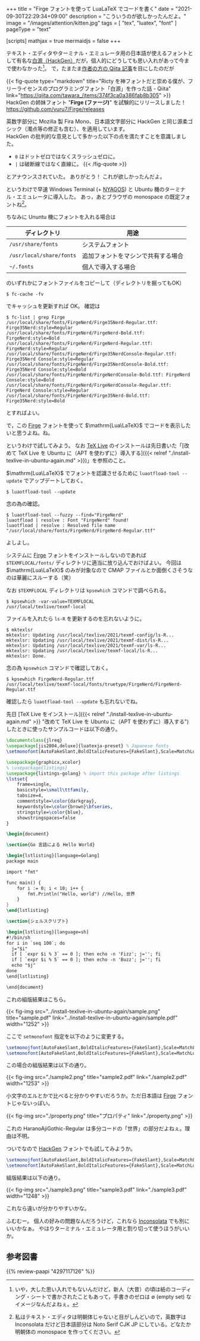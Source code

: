 +++
title = "Firge フォントを使って LuaLaTeX でコードを書く"
date =  "2021-09-30T22:29:34+09:00"
description = "こういうのが欲しかったんだよ。"
image = "/images/attention/kitten.jpg"
tags = [ "tex", "luatex", "font" ]
pageType = "text"

[scripts]
  mathjax = true
  mermaidjs = false
+++

テキスト・エディタやターミナル・エミュレータ用の日本語が使えるフォントとして有名な[白源（HackGen）](https://github.com/yuru7/HackGen)だが，個人的にどうしても思い入れがあって今まで使わなかった[^ez1]。
で，たまたま[作者の方の Qiita 記事](https://qiita.com/tawara_/items/374f3ca0a386fab8b305 "Ricty を神フォントだと崇める僕が、フリーライセンスのプログラミングフォント「白源」を作った話 - Qiita")を目にしたのだが

[^ez1]: いや，大した思い入れでもないんだけど，新人（大昔）の頃は紙のコーディング・シートで書かされたこともあって，手書きのゼロは $\emptyset$ (empty set) なイメージなんだよねぇ。

{{< fig-quote type="markdown" title="Ricty を神フォントだと崇める僕が、フリーライセンスのプログラミングフォント「白源」を作った話 - Qiita" link="https://qiita.com/tawara_/items/374f3ca0a386fab8b305" >}}
HackGen の姉妹フォント "**Firge (ファージ)**" を試験的にリリースしました！<br>
https://github.com/yuru7/Firge/releases

英数字部分に Mozilla 製 Fira Mono、日本語文字部分に HackGen と同じ源柔ゴシック（濁点等の修正も含む）、を適用しています。<br>
HackGen の批判的な意見として多かった以下の点を満たすことを意識しました。

- `0` はドットゼロではなくスラッシュゼロに。
- `|` は破断線ではなく直線に。
{{< /fig-quote >}}

とアナウンスされていた。
ありがとう！ これが欲しかったんだよ。

というわけで早速 Windows Terminal (+ [NYAGOS](https://github.com/nyaosorg/nyagos "nyaosorg/nyagos: NYAGOS - The hybrid Commandline Shell between UNIX & DOS")) と Ubuntu 機のターミナル・エミュレータに導入した。
あっ，あとブラウザの monospace の既定フォントね[^editor1]。

[^editor1]: 私はテキスト・エディタは明朝体じゃないと目がしんどいので，英数字は Inconsolata だけど日本語部分は Noto Serif CJK JP にしている。どなたか明朝体の monospace を作ってください。

ちなみに Ununtu 機にフォントを入れる場合は

| ディレクトリ | 用途 |
| --- | --- |
| `/usr/share/fonts` | システムフォント |
| `/usr/local/share/fonts` | 追加フォントをマシンで共有する場合 |
| `~/.fonts` | 個人で導入する場合 |

のいずれかにフォントファイルをコピーして（ディレクトリを掘ってもOK）

```text
$ fc-cache -fv
```

でキャッシュを更新すれば OK。
確認は

```text
$ fc-list | grep Firge
/usr/local/share/fonts/FirgeNerd/Firge35Nerd-Regular.ttf: Firge35Nerd:style=Regular
/usr/local/share/fonts/FirgeNerd/FirgeNerd-Bold.ttf: FirgeNerd:style=Bold
/usr/local/share/fonts/FirgeNerd/FirgeNerd-Regular.ttf: FirgeNerd:style=Regular
/usr/local/share/fonts/FirgeNerd/Firge35NerdConsole-Regular.ttf: Firge35Nerd Console:style=Regular
/usr/local/share/fonts/FirgeNerd/Firge35NerdConsole-Bold.ttf: Firge35Nerd Console:style=Bold
/usr/local/share/fonts/FirgeNerd/FirgeNerdConsole-Bold.ttf: FirgeNerd Console:style=Bold
/usr/local/share/fonts/FirgeNerd/FirgeNerdConsole-Regular.ttf: FirgeNerd Console:style=Regular
/usr/local/share/fonts/FirgeNerd/Firge35Nerd-Bold.ttf: Firge35Nerd:style=Bold
```

とすればよい。

で，この [Firge] フォントを使って $\mathrm{Lua\LaTeX}$ でコードを表示したいと思うよね。ね。

というわけで試してみよう。
なお [TeX Live] のインストールは先日書いた「[改めて TeX Live を Ubuntu に（APT を使わずに）導入する]({{< relref "./install-texlive-in-ubuntu-again.md" >}})」を参照のこと。

$\mathrm{Lua\LaTeX}$ でフォントを認識させるために `luaotfload-tool --update` でアップデートしておく。

```text
$ luaotfload-tool --update
```

念の為の確認。

```text
$ luaotfload-tool --fuzzy --find="FirgeNerd"
luaotfload | resolve : Font "FirgeNerd" found!
luaotfload | resolve : Resolved file name "/usr/local/share/fonts/FirgeNerd/FirgeNerd-Regular.ttf"
```

よしよし。

システムに [Firge] フォントをインストールしないのであれば `$TEXMFLOCAL/fonts/` ディレクトリに適当に放り込んでおけばよい。
今回は $\mathrm{Lua\LaTeX}$ のみが対象なので CMAP ファイルとか面倒くさそうなのは華麗にスルーする（笑）

なお `$TEXMFLOCAL` ディレクトリは `kpsewhich` コマンドで調べられる。

```text
$ kpsewhich -var-value=TEXMFLOCAL
/usr/local/texlive/texmf-local
```

ファイルを入れたら `ls-R` を更新するのを忘れないように。

```text
$ mktexlsr
mktexlsr: Updating /usr/local/texlive/2021/texmf-config/ls-R... 
mktexlsr: Updating /usr/local/texlive/2021/texmf-dist/ls-R... 
mktexlsr: Updating /usr/local/texlive/2021/texmf-var/ls-R... 
mktexlsr: Updating /usr/local/texlive/texmf-local/ls-R... 
mktexlsr: Done.
```

念の為 `kpsewhich` コマンドで確認しておく。

```text
$ kpsewhich FirgeNerd-Regular.ttf
/usr/local/texlive/texmf-local/fonts/truetype/FirgeNerd/FirgeNerd-Regular.ttf
```

確認したら `luaotfload-tool --update` も忘れないでね。

先日 [TeX Live をインストール]({{< relref "./install-texlive-in-ubuntu-again.md" >}} "改めて TeX Live を Ubuntu に（APT を使わずに）導入する")したときに使ったサンプルコードは以下の通り。

```latex
\documentclass{jlreq}
\usepackage[jis2004,deluxe]{luatexja-preset} % Japanese fonts
\setmonofont[AutoFakeSlant,BoldItalicFeatures={FakeSlant},Scale=MatchLowercase]{Inconsolatazi4} % use Inconsolata

\usepackage{graphicx,xcolor}
% \usepackage{listings}
\usepackage{listings-golang} % import this package after listings
\lstset{
    frame=single,
    basicstyle=\small\ttfamily,
    tabsize=4,
    commentstyle=\color{darkgray},
    keywordstyle=\color{brown}\bfseries,
    stringstyle=\color{blue},
    showstringspaces=false
}

\begin{document}

\section{Go 言語による Hello World}

\begin{lstlisting}[language=Golang]
package main

import "fmt"

func main() {
    for i := 0; i < 10; i++ {
        fmt.Println("Hello, world") //Hello, 世界
    }
}
\end{lstlisting}

\section{シェルスクリプト}

\begin{lstlisting}[language=sh]
#!/bin/sh
for i in `seq 100`; do
  j="$i"
  if [ `expr $i % 3` == 0 ]; then echo -n 'Fizz'; j=''; fi
  if [ `expr $i % 5` == 0 ]; then echo -n 'Buzz'; j=''; fi
  echo "$j"
done
\end{lstlisting}

\end{document}
```

これの組版結果はこちら。

{{< fig-img src="../install-texlive-in-ubuntu-again/sample.png" title="sample.pdf" link="../install-texlive-in-ubuntu-again/sample.pdf" width="1252" >}}

ここで `setmonofont` 指定を以下のように変更する。

```latex
\setmonojfont[AutoFakeSlant,BoldItalicFeatures={FakeSlant},Scale=MatchLowercase]{FirgeNerd} % use FirgeNerd
\setmonofont[AutoFakeSlant,BoldItalicFeatures={FakeSlant},Scale=MatchLowercase]{FirgeNerd} % use FirgeNerd
```

この場合の組版結果は以下の通り。

{{< fig-img src="./sample2.png" title="sample2.pdf" link="./sample2.pdf" width="1253" >}}

小文字のエルとかで比べると分かりやすいだろうか。ただ日本語は [Firge] フォントじゃないっぽい。

{{< fig-img src="./property.png" title="プロパティ" link="./property.png" >}}

これの HaranoAjiGothic-Regular は多分コードの「世界」の部分だよねぇ。理由は不明。

ついでなので [HackGen] フォントでも試してみようか。

```latex
\setmonojfont[AutoFakeSlant,BoldItalicFeatures={FakeSlant},Scale=MatchLowercase]{FirgeNerd} % use FirgeNerd
\setmonofont[AutoFakeSlant,BoldItalicFeatures={FakeSlant},Scale=MatchLowercase]{FirgeNerd} % use FirgeNerd
```

組版結果は以下の通り。

{{< fig-img src="./sample3.png" title="sample3.pdf" link="./sample3.pdf" width="1248" >}}

これなら違いが分かりやすいかな。

ふむむー。
個人の好みの問題なんだろうけど，これなら [Inconsolata] でも別にいいかなぁ。
やはりターミナル・エミュレータ用と割り切って使うほうがいいか。


[TeX Live]: http://www.tug.org/texlive/ "TeX Live - TeX Users Group"
[HackGen]: https://github.com/yuru7/HackGen "yuru7/HackGen: Hack と源柔ゴシックを合成したプログラミングフォント 白源 (はくげん／HackGen)"
[Firge]: https://github.com/yuru7/Firge "yuru7/Firge: Fira Mono と源真ゴシックを合成したプログラミングフォント Firge (ファージ)"
[Inconsolata]: http://levien.com/type/myfonts/inconsolata.html

## 参考図書

{{% review-paapi "4297117126" %}} <!-- LaTeX2ε美文書作成入門 -->
